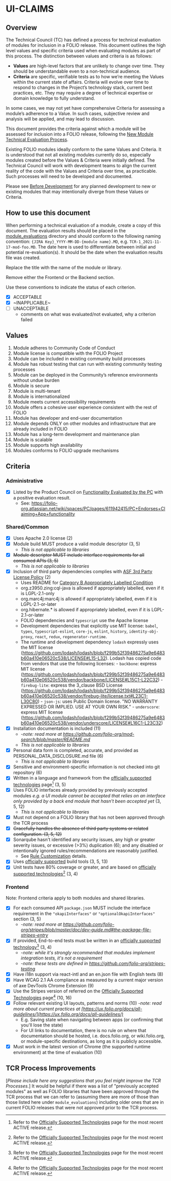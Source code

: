 # UI-CLAIMS

## Overview
The Technical Council (TC) has defined a process for technical evaluation of modules for inclusion in a FOLIO release.  This document outlines the high level values and specific criteria used when evaluating modules as part of this process.  The distinction between values and criteria is as follows:

* **Values** are high-level factors that are unlikely to change over time.  They should be understandable even to a non-technical audience.
* **Criteria** are specific, verifiable tests as to how we’re meeting the Values within the current state of affairs.  Criteria will evolve over time to respond to changes in the Project’s technology stack, current best practices, etc. They may require a degree of technical expertise or domain knowledge to fully understand.

In some cases, we may not yet have comprehensive Criteria for assessing a module’s adherence to a Value.  In such cases, subjective review and analysis will be applied, and may lead to discussion.

This document provides the criteria against which a module will be assessed for inclusion into a FOLIO release, following the [New Module Technical Evaluation Process](NEW_MODULE_TECH_EVAL.MD). 

Existing FOLIO modules ideally conform to the same Values and Criteria.  It is understood that not all existing modules currently do so, especially modules created before the Values & Criteria were initially defined.  The Technical Council will work with development teams to align the current reality of the code with the Values and Criteria over time, as practicable.  Such processes will need to be developed and documented.

Please see [Before Development](MODULE_EVALUATION_TEMPLATE#before-development) for any planned development to new or existing modules that may intentionally diverge from these Values or Criteria.

## How to use this document

When performing a technical evaluation of a module, create a copy of this document.  The evaluation results should be placed in the [module_evaluations](https://github.com/folio-org/tech-council/tree/master/module_evaluations) directory and should conform to the following naming convention: `{JIRA Key}_YYYY-MM-DD-{module name}.MD`, e.g. `TCR-1_2021-11-17-mod-foo.MD`.  The date here is used to differentiate between initial and potential re-evaluation(s).  It should be the date when the evaluation results file was created.

Replace the title with the name of the module or library.

Remove either the Frontend or the Backend section.

Use these conventions to indicate the status of each criterion.

* [x] ACCEPTABLE
* [x] ~INAPPLICABLE~
* [ ] UNACCEPTABLE
  * comments on what was evaluated/not evaluated, why a criterion failed

## Values
1. Module adheres to Community Code of Conduct
2. Module license is compatible with the FOLIO Project
3. Module can be included in existing community build processes
4. Module has robust testing that can run with existing community testing processes
5. Module can be deployed in the Community’s reference environments without undue burden
6. Module is secure
7. Module is multi-tenant
8. Module is internationalized
9. Module meets current accessibility requirements
10. Module offers a cohesive user experience consistent with the rest of FOLIO
11. Module has developer and end-user documentation
12. Module depends ONLY on other modules and infrastructure that are already included in FOLIO
13. Module has a long-term development and maintenance plan
14. Module is scalable
15. Module supports high availability
16. Modules conforms to FOLIO upgrade mechanisms

## Criteria

### Administrative
* [x] Listed by the Product Council on [Functionality Evaluated by the PC](https://wiki.folio.org/display/PC/Functionality+Evaluated+by+the+PC) with a positive evaluation result.
  - See: https://folio-org.atlassian.net/wiki/spaces/PC/pages/611942415/PC+Endorses+Claiming+App+functionality

### Shared/Common
* [x] Uses Apache 2.0 license (2)
* [x] Module build MUST produce a valid module descriptor (3, 5)
  * _This is not applicable to libraries_
* [x] ~~Module descriptor MUST include interface requirements for all consumed APIs (3, 5)~~
  * _This is not applicable to libraries_
* [x] Inclusion of third party dependencies complies with [ASF 3rd Party License Policy](https://apache.org/legal/resolved.html) (2)
  * Uses README for [Category B Appropriately Labelled Condition](https://apache.org/legal/resolved.html#appropriately-labelled-condition)
  * org.z3950.zing:cql-java is allowed if appropriately labelled, even if it is LGPL-2.1-only
  * org.marc4j:marc4j is allowed if appropriately labelled, even if it is LGPL-2.1-or-later
  * org.hibernate.* is allowed if appropriately labelled, even if it is LGPL-2.1-or-later
  - FOLIO dependencies and `typescript` use the Apache license
  - Development dependencies that explicitly use MIT license: `babel`, `types`, `typescript-eslint`, `core-js`, `eslint`, `history`, `identity-obj-proxy`, `react`, `redux`, `regenerator-runtime`.
  - The runtime and development dependency `lodash` expressly uses the MIT license (https://github.com/lodash/lodash/blob/f299b52f39486275a9e6483b60a410e06520c538/LICENSE#L15-L32). Lodash has copied code from vendors that use the following licenses:
        - `backbone`: express MIT license (https://github.com/lodash/lodash/blob/f299b52f39486275a9e6483b60a410e06520c538/vendor/backbone/LICENSE#L15C1-L22C32)
        - `firebug-lite`: express the 3_clause BSD License (https://github.com/lodash/lodash/blob/f299b52f39486275a9e6483b60a410e06520c538/vendor/firebug-lite/license.txt#L23C1-L30C80)
        - `json-js`: uses Public Domain license. "NO WARRANTY EXPRESSED OR IMPLIED. USE AT YOUR OWN RISK."
        - `underscore`: express MIT license (https://github.com/lodash/lodash/blob/f299b52f39486275a9e6483b60a410e06520c538/vendor/underscore/LICENSE#L16C1-L23C32)
* [x] Installation documentation is included (11)
  * -_note: read more at https://github.com/folio-org/mod-search/blob/master/README.md_
  * _This is not applicable to libraries_
* [x] Personal data form is completed, accurate, and provided as PERSONAL_DATA_DISCLOSURE.md file (6)
  * _This is not applicable to libraries_
* [x] Sensitive and environment-specific information is not checked into git repository (6)
* [x] Written in a language and framework from the [officially supported technologies](https://wiki.folio.org/display/TC/Officially+Supported+Technologies) page[^1] (3, 5)
* [x] Uses FOLIO interfaces already provided by previously accepted modules _e.g. a UI module cannot be accepted that relies on an interface only provided by a back end module that hasn’t been accepted yet_ (3, 5, 12)
  * _This is not applicable to libraries_
* [x] Must not depend on a FOLIO library that has not been approved through the TCR process
* [x] ~~Gracefully handles the absence of third party systems or related configuration. (3, 5, 12)~~
* [x] Sonarqube hasn't identified any security issues, any high or greater severity issues, or excessive (>3%) duplication (6); and any disabled or intentionally ignored rules/recommendations are reasonably justified.
  * See [Rule Customization](https://dev.folio.org/guides/code-analysis/#rule-customization) details. 
* [x] Uses [officially supported](https://wiki.folio.org/display/TC/Officially+Supported+Technologies) build tools (3, 5, 13)
* [x] Unit tests have 80% coverage or greater, and are based on [officially supported technologies](https://wiki.folio.org/display/TC/Officially+Supported+Technologies)[^1] (3, 4)

### Frontend

Note: Frontend criteria apply to both modules and shared libraries. 

* [x] For each consumed API `package.json` MUST include the interface requirement in the `"okapiInterfaces"` or `"optionalOkapiInterfaces"` section (3, 5)
  * -_note: read more at https://github.com/folio-org/stripes/blob/master/doc/dev-guide.md#the-package-file-stripes-entry_
* [x] If provided, End-to-end tests must be written in an [officially supported technology](https://wiki.folio.org/display/TC/Officially+Supported+Technologies)[^1] (3, 4)
  * -_note: while it's strongly recommended that modules implement integration tests, it's not a requirement_
  * -_note: these tests are defined in https://github.com/folio-org/stripes-testing_
* [x] Have i18n support via react-intl and an en.json file with English texts (8)
* [x] Have WCAG 2.1 AA compliance as measured by a current major version of axe DevTools Chrome Extension (9)
* [x] Use the Stripes version of referred on the [Officially Supported Technologies](https://wiki.folio.org/display/TC/Officially+Supported+Technologies) page[^1] (10, 16)
* [x] Follow relevant existing UI layouts, patterns and norms (10) -_note: read more about current practices at [https://ux.folio.org/docs/all-guidelines/](https://ux.folio.org/docs/all-guidelines/)_
  * E.g. Saving state when navigating between apps (or confirming that you'll lose the state)
  * For UI links to documentation, there is no rule on where that documentation should be hosted, i.e. docs.folio.org, or wiki.folio.org, or module-specific destinations, as long as it is publicly accessible.
* [x] Must work in the latest version of Chrome (the supported runtime environment) at the time of evaluation (10)

## TCR Process Improvements

[_Please include here any suggestions that you feel might improve the TCR Processes._]
It would be helpful if there was a list of "previously accepted modules" as well as FOLIO libraries that have been approved through the TCR process that we can refer to (assuming there are more of those than those listed here under `module_evaluations`) including older ones that are in current FOLIO releases that were not approved prior to the TCR process.

[^1]: Refer to the [Officially Supported Technologies](https://wiki.folio.org/display/TC/Officially+Supported+Technologies) page for the most recent ACTIVE release.
